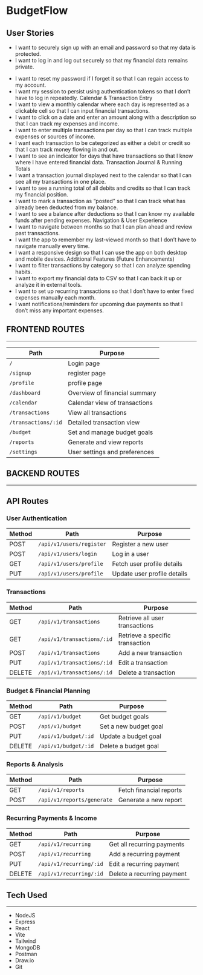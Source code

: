 # BudgetFlow

## User Stories

- I want to securely sign up with an email and password so that my data is protected.
- I want to log in and log out securely so that my financial data remains private.

* I want to reset my password if I forget it so that I can regain access to my account.
* I want my session to persist using authentication tokens so that I don’t have to log in repeatedly.
  Calendar & Transaction Entry
* I want to view a monthly calendar where each day is represented as a clickable cell so that I can input financial transactions.
* I want to click on a date and enter an amount along with a description so that I can track my expenses and income.
* I want to enter multiple transactions per day so that I can track multiple expenses or sources of income.
* I want each transaction to be categorized as either a debit or credit so that I can track money flowing in and out.
* I want to see an indicator for days that have transactions so that I know where I have entered financial data.
  Transaction Journal & Running Totals
* I want a transaction journal displayed next to the calendar so that I can see all my transactions in one place.
* I want to see a running total of all debits and credits so that I can track my financial position.
* I want to mark a transaction as “posted” so that I can track what has already been deducted from my balance.
* I want to see a balance after deductions so that I can know my available funds after pending expenses.
  Navigation & User Experience
* I want to navigate between months so that I can plan ahead and review past transactions.
* I want the app to remember my last-viewed month so that I don’t have to navigate manually every time.
* I want a responsive design so that I can use the app on both desktop and mobile devices.
  Additional Features (Future Enhancements)
* I want to filter transactions by category so that I can analyze spending habits.
* I want to export my financial data to CSV so that I can back it up or analyze it in external tools.
* I want to set up recurring transactions so that I don’t have to enter fixed expenses manually each month.
* I want notifications/reminders for upcoming due payments so that I don’t miss any important expenses.

## FRONTEND ROUTES

---

| Path                | Purpose                       |
| ------------------- | ----------------------------- |
| `/`                 | Login page                    |
| `/signup`           | register page                 |
| `/profile`          | profile page                  |
| `/dashboard`        | Overview of financial summary |
| `/calendar`         | Calendar view of transactions |
| `/transactions`     | View all transactions         |
| `/transactions/:id` | Detailed transaction view     |
| `/budget`           | Set and manage budget goals   |
| `/reports`          | Generate and view reports     |
| `/settings`         | User settings and preferences |

## BACKEND ROUTES

---

## API Routes

### User Authentication

| Method | Path                     | Purpose                     |
| ------ | ------------------------ | --------------------------- |
| POST   | `/api/v1/users/register` | Register a new user         |
| POST   | `/api/v1/users/login`    | Log in a user               |
| GET    | `/api/v1/users/profile`  | Fetch user profile details  |
| PUT    | `/api/v1/users/profile`  | Update user profile details |

### Transactions

| Method | Path                       | Purpose                         |
| ------ | -------------------------- | ------------------------------- |
| GET    | `/api/v1/transactions`     | Retrieve all user transactions  |
| GET    | `/api/v1/transactions/:id` | Retrieve a specific transaction |
| POST   | `/api/v1/transactions`     | Add a new transaction           |
| PUT    | `/api/v1/transactions/:id` | Edit a transaction              |
| DELETE | `/api/v1/transactions/:id` | Delete a transaction            |

### Budget & Financial Planning

| Method | Path                 | Purpose               |
| ------ | -------------------- | --------------------- |
| GET    | `/api/v1/budget`     | Get budget goals      |
| POST   | `/api/v1/budget`     | Set a new budget goal |
| PUT    | `/api/v1/budget/:id` | Update a budget goal  |
| DELETE | `/api/v1/budget/:id` | Delete a budget goal  |

### Reports & Analysis

| Method | Path                       | Purpose                 |
| ------ | -------------------------- | ----------------------- |
| GET    | `/api/v1/reports`          | Fetch financial reports |
| POST   | `/api/v1/reports/generate` | Generate a new report   |

### Recurring Payments & Income

| Method | Path                    | Purpose                    |
| ------ | ----------------------- | -------------------------- |
| GET    | `/api/v1/recurring`     | Get all recurring payments |
| POST   | `/api/v1/recurring`     | Add a recurring payment    |
| PUT    | `/api/v1/recurring/:id` | Edit a recurring payment   |
| DELETE | `/api/v1/recurring/:id` | Delete a recurring payment |

## Tech Used

---

- NodeJS
- Express
- React
- Vite
- Tailwind
- MongoDB
- Postman
- Draw.io
- Git
